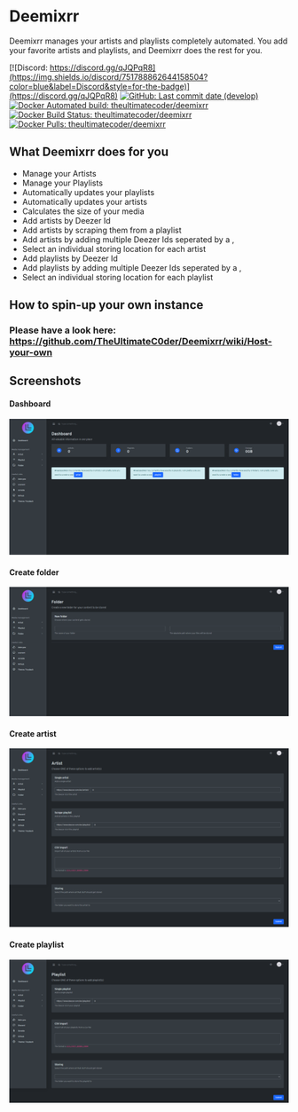# Deemixrr

Deemixrr manages your artists and playlists completely automated. You add your favorite artists and playlists, and Deemixrr does the rest for you.

[![Discord: https://discord.gg/qJQPqR8](https://img.shields.io/discord/751788862644158504?color=blue&label=Discord&style=for-the-badge)](https://discord.gg/qJQPqR8)
[![GitHub: Last commit date (develop)](https://img.shields.io/github/last-commit/TheUltimateC0der/Deemixrr/develop.svg?style=for-the-badge&colorB=177DC1)](https://github.com/TheUltimateC0der/Deemixrr/commits/develop)
<br/>
[![Docker Automated build: theultimatecoder/deemixrr](https://img.shields.io/docker/cloud/automated/theultimatecoder/deemixrr?color=blue&style=for-the-badge)](https://hub.docker.com/r/theultimatecoder/deemixrr)
[![Docker Build Status: theultimatecoder/deemixrr](https://img.shields.io/docker/cloud/build/theultimatecoder/deemixrr?color=blue&style=for-the-badge)](https://hub.docker.com/r/theultimatecoder/deemixrr)
[![Docker Pulls: theultimatecoder/deemixrr](https://img.shields.io/docker/pulls/theultimatecoder/deemixrr?color=blue&style=for-the-badge)](https://hub.docker.com/r/theultimatecoder/deemixrr)

## What Deemixrr does for you

- Manage your Artists
- Manage your Playlists
- Automatically updates your playlists
- Automatically updates your artists
- Calculates the size of your media
- Add artists by Deezer Id
- Add artists by scraping them from a playlist
- Add artists by adding multiple Deezer Ids seperated by a ,
- Select an individual storing location for each artist
- Add playlists by Deezer Id
- Add playlists by adding multiple Deezer Ids seperated by a ,
- Select an individual storing location for each playlist

## How to spin-up your own instance

### Please have a look here: https://github.com/TheUltimateC0der/Deemixrr/wiki/Host-your-own

## Screenshots

#### Dashboard
![Dashboard](/screenshots/dashboard.png "Dashboard")

#### Create folder
![Create folder](/screenshots/folder-create.png "Create folder")

#### Create artist
![Create artist](/screenshots/artist-create.png "Create artist")

#### Create playlist
![Create playlist](/screenshots/playlist-create.png "Create playlist")
